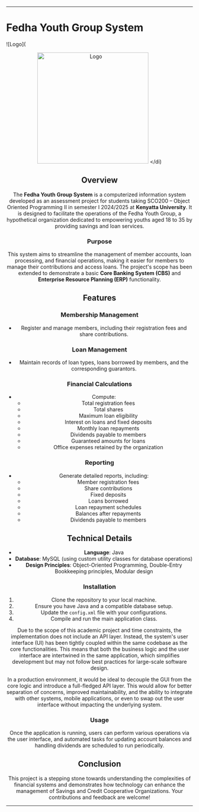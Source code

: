 
---

# Fedha Youth Group System

![Logo](<div align="center">
  <img src="./src/main/resources/logo.avif" alt="Logo" width="300"/>
</di)

## Overview

The **Fedha Youth Group System** is a computerized information system developed as an assessment project for students taking SCO200 – Object Oriented Programming II in semester I 2024/2025 at **Kenyatta University**. It is designed to facilitate the operations of the Fedha Youth Group, a hypothetical organization dedicated to empowering youths aged 18 to 35 by providing savings and loan services.

### Purpose

This system aims to streamline the management of member accounts, loan processing, and financial operations, making it easier for members to manage their contributions and access loans. The project's scope has been extended to demonstrate a basic **Core Banking System (CBS)** and  **Enterprise Resource Planning (ERP)** functionality.

## Features

### Membership Management
- Register and manage members, including their registration fees and share contributions.

### Loan Management
- Maintain records of loan types, loans borrowed by members, and the corresponding guarantors.

### Financial Calculations
- Compute:
    - Total registration fees
    - Total shares
    - Maximum loan eligibility
    - Interest on loans and fixed deposits
    - Monthly loan repayments
    - Dividends payable to members
    - Guaranteed amounts for loans
    - Office expenses retained by the organization

### Reporting
- Generate detailed reports, including:
    - Member registration fees
    - Share contributions
    - Fixed deposits
    - Loans borrowed
    - Loan repayment schedules
    - Balances after repayments
    - Dividends payable to members

## Technical Details

- **Language**: Java
- **Database**: MySQL (using custom utility classes for database operations)
- **Design Principles**: Object-Oriented Programming, Double-Entry Bookkeeping principles, Modular design



### Installation

1. Clone the repository to your local machine.
2. Ensure you have Java and a compatible database setup.
3. Update the `config.xml` file with your configurations.
4. Compile and run the main application class.

Due to the scope of this academic project and time constraints, the implementation does not include an API layer. Instead, the system's user interface (UI) has been tightly coupled within the same codebase as the core functionalities. This means that both the business logic and the user interface are intertwined in the same application, which simplifies development but may not follow best practices for large-scale software design.

In a production environment, it would be ideal to decouple the GUI from the core logic and introduce a full-fledged API layer. This would allow for better separation of concerns, improved maintainability, and the ability to integrate with other systems, mobile applications, or even to swap out the user interface without impacting the underlying system.

### Usage

Once the application is running, users can perform various operations via the user interface, and automated tasks for updating account balances and handling dividends are scheduled to run periodically.

## Conclusion

This project is a stepping stone towards understanding the complexities of financial systems and demonstrates how technology can enhance the management of Savings and Credit Cooperative Organizations. Your contributions and feedback are welcome!

---
